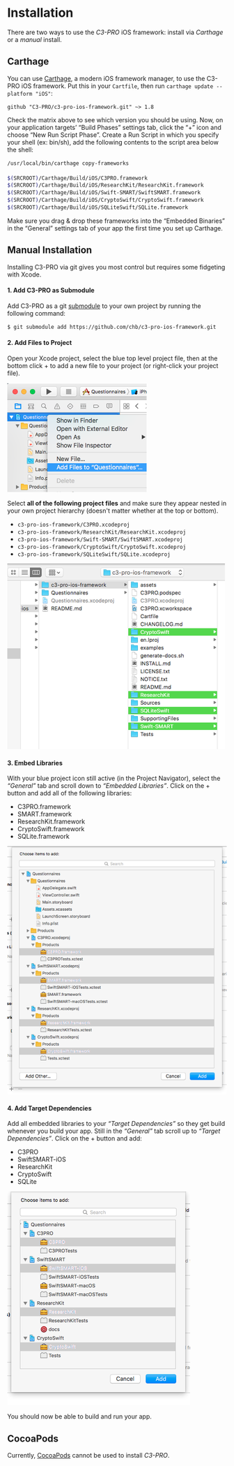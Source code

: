 Installation
============

There are two ways to use the _C3-PRO_ iOS framework: install via _Carthage_ or a _manual_ install.


Carthage
--------

You can use [Carthage](https://github.com/Carthage/Carthage), a modern iOS framework manager, to use the C3-PRO iOS framework.
Put this in your `Cartfile`, then run `carthage update --platform "iOS"`:

```ogdl
github "C3-PRO/c3-pro-ios-framework.git" ~> 1.8
```

Check the matrix above to see which version you should be using.
Now, on your application targets’ “Build Phases” settings tab, click the “+” icon and choose “New Run Script Phase”.
Create a Run Script in which you specify your shell (ex: bin/sh), add the following contents to the script area below the shell:

```bash
/usr/local/bin/carthage copy-frameworks

$(SRCROOT)/Carthage/Build/iOS/C3PRO.framework
$(SRCROOT)/Carthage/Build/iOS/ResearchKit/ResearchKit.framework
$(SRCROOT)/Carthage/Build/iOS/Swift-SMART/SwiftSMART.framework
$(SRCROOT)/Carthage/Build/iOS/CryptoSwift/CryptoSwift.framework
$(SRCROOT)/Carthage/Build/iOS/SQLiteSwift/SQLite.framework
```

Make sure you drag & drop these frameworks into the “Embedded Binaries” in the “General” settings tab of your app the first time you set up Carthage.


Manual Installation
-------------------

Installing C3-PRO via git gives you most control but requires some fidgeting with Xcode.

#### 1. Add C3-PRO as Submodule

Add C3-PRO as a git [submodule](http://git-scm.com/docs/git-submodule) to your own project by running the following command:

```bash
$ git submodule add https://github.com/chb/c3-pro-ios-framework.git
```

#### 2. Add Files to Project

Open your Xcode project, select the blue top level project file, then at the bottom click <key>+</key> to add a new file to your project (or right-click your project file).

![Add Files](./assets/install-step-2a.png)

Select **all of the following project files** and make sure they appear nested in your own project hierarchy (doesn't matter whether at the top or bottom).

- `c3-pro-ios-framework/C3PRO.xcodeproj`
- `c3-pro-ios-framework/ResearchKit/ResearchKit.xcodeproj`
- `c3-pro-ios-framework/Swift-SMART/SwiftSMART.xcodeproj`
- `c3-pro-ios-framework/CryptoSwift/CryptoSwift.xcodeproj`
- `c3-pro-ios-framework/SQLiteSwift/SQLite.xcodeproj`

![Add Files](./assets/install-step-2b.png)

#### 3. Embed Libraries

With your blue project icon still active (in the Project Navigator), select the _“General”_ tab and scroll down to _“Embedded Libraries”_.
Click on the <key>+</key> button and add all of the following libraries:

- C3PRO.framework
- SMART.framework
- ResearchKit.framework
- CryptoSwift.framework
- SQLite.framework

![Embed](./assets/install-step-3.png)

#### 4. Add Target Dependencies

Add all embedded libraries to your _“Target Dependencies”_ so they get build whenever you build your app.
Still in the _“General”_ tab scroll up to _“Target Dependencies”_.
Click on the <key>+</key> button and add:

- C3PRO
- SwiftSMART-iOS
- ResearchKit
- CryptoSwift
- SQLite

![Add Dependencies](./assets/install-step-4.png)

You should now be able to build and run your app.


CocoaPods
---------

Currently, [CocoaPods](http://cocoapods.org) cannot be used to install _C3-PRO_.

